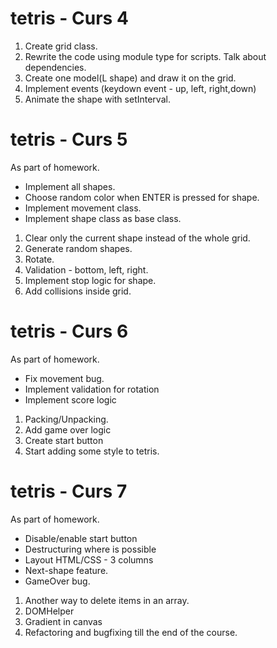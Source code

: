 # tetris - Curs 4
1. Create grid class.
2. Rewrite the code using module type for scripts. Talk about dependencies.
3. Create one model(L shape) and draw it on the grid.
4. Implement events (keydown event - up, left, right,down)
5. Animate the shape with setInterval.

# tetris - Curs 5

As part of homework.
- Implement all shapes.
- Choose random color when ENTER is pressed for shape.
- Implement movement class.
- Implement shape class as base class.


1. Clear only the current shape instead of the whole grid.
2. Generate random shapes.
3. Rotate.
4. Validation - bottom, left, right.
5. Implement stop logic for shape.
6. Add collisions inside grid.

# tetris - Curs 6
As part of homework.
- Fix movement bug.
- Implement validation for rotation
- Implement score logic

1. Packing/Unpacking.
2. Add game over logic
3. Create start button
4. Start adding some style to tetris.

# tetris - Curs 7
As part of homework.
 - Disable/enable start button
 - Destructuring where is possible
 - Layout HTML/CSS - 3 columns
 - Next-shape feature.
 - GameOver bug.

1. Another way to delete items in an array.
2. DOMHelper
3. Gradient in canvas
4. Refactoring and bugfixing till the end of the course. 
